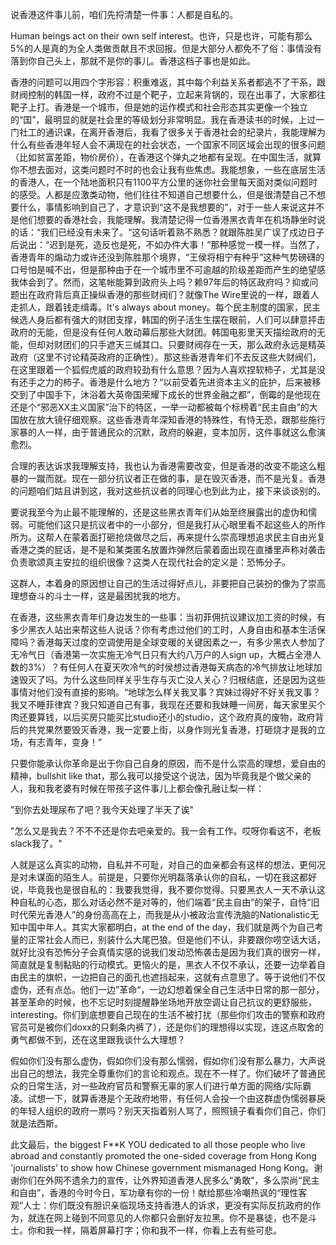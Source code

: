 说香港这件事儿前，咱们先捋清楚一件事：人都是自私的。

Human beings act on their own self interest。也许，只是也许，可能有那么5%的人是真的为全人类做贡献且不求回报。但是大部分人都免不了俗：事情没有落到你自己头上，那就不是你的事儿。香港这档子事也是如此。

香港的问题可以用四个字形容：积重难返，其中每个利益关系者都逃不了干系，跟财阀控制的韩国一样，政府不过是个靶子，立起来背锅的，现在出事了，大家都往靶子上打。香港是一个城市，但是她的运作模式和社会形态其实更像一个独立的“国”，最明显的就是社会里的等级划分非常明显。我在香港读书的时候，上过一门社工的通识课，在离开香港后，我看了很多关于香港社会的纪录片，我能理解为什么有些香港年轻人会不满现在的社会状态，一个国家不同区域会出现的很多问题（比如贫富差距，物价房价），在香港这个弹丸之地都有呈现。在中国生活，就算你不想去面对，这类问题时不时的也会让我有些焦虑。我能想象，一些在底层生活的香港人，在一个陆地面积只有1100平方公里的迷你社会里每天面对类似问题时的感受。人都是应激类动物，他们往往不知道自己想要什么，但是很清楚自己不想要什么，事情影响到自己了，才意识到“这不是我想要的”，对于一些人来说这并不是他们想要的香港社会，我能理解。我清楚记得一位香港黑衣青年在机场静坐时说的话：“我们已经没有未来了。“这句话听着熟不熟悉？就跟陈胜吴广误了戍边日子后说出：“迟到是死，造反也是死，不如办件大事！”那种感觉一模一样。当然了，香港青年的煽动力或许还没到陈胜那个境界，“王侯将相宁有种乎”这种气势磅礴的口号怕是喊不出，但是那种由于在一个城市里不可逾越的阶级差距而产生的绝望感我体会到了。然而，这笔帐能算到政府头上吗？赖97年后的特区政府吗？抑或问题出在政府背后真正操纵香港的那些财阀们？就像The Wire里说的一样，跟着人走抓人，跟着钱走缉毒。It's always about money。每个民主制度的国家，民主候选人身后都有强大的财团支撑，韩国的例子活生生摆在眼前，人们可以肆意抨击政府的无能，但是没有任何人敢动幕后那些大财团。韩国电影里天天描绘政府的无能，但却对财团们的只手遮天三缄其口。只要财阀存在一天，那么政府永远是精英政府（这里不讨论精英政府的正确性）。那这些香港青年们不去反这些大财阀们，在这里跟着一个狐假虎威的政府较劲有什么意思？因为人喜欢捏软柿子，尤其是没有还手之力的柿子。香港是什么地方？“以前受着先进资本主义的庇护，后来被移交到了中国手下，沐浴着大英帝国荣耀下成长的世界金融之都”，倒霉的是他现在还是个“邪恶XX主义国家”治下的特区，一举一动都被每个标榜着“民主自由”的大国放在放大镜仔细观察。这些香港青年深知香港的特殊性，有恃无恐，跟那些施行家暴的人一样，由于普通民众的沉默，政府的躲避，变本加厉，这件事就这么愈演愈烈。

合理的表达诉求我理解支持，我也认为香港需要改变，但是香港的改变不能这么粗暴的一蹴而就。现在一部分抗议者正在做的事，是在毁灭香港，而不是光复。香港的问题咱们姑且讲到这，我对这些抗议者的同理心也到此为止，接下来谈谈别的。

要说我至今为止最不能理解的，还是这些黑衣青年们从始至终展露出的虚伪和懦弱。可能他们这只是抗议者中的一小部分，但是我打从心眼里看不起这些人的所作所为。这帮人在蒙着面打砸抢烧做尽之后，再来提什么崇高理想追求民主自由光复香港之类的屁话，是不是和某类匿名放置炸弹然后蒙着面出现在直播里声称对袭击负责歌颂真主安拉的组织很像？这类人在现代社会的定义是：恐怖分子。

这群人，本着身的原因想让自己的生活过得好点儿，非要把自己装扮的像为了崇高理想奋斗的斗士一样，这是最困扰我的地方。

在香港，这些黑衣青年们身边发生的一些事：当初菲佣抗议建议加工资的时候，有多少黑衣人站出来帮这些人说话？你有考虑过他们的工时，人身自由和基本生活保障吗？香港每天过度的空调使用是全球变暖的关键因素之一，有多少黑衣人参加了无冷气日（香港第一次实施无冷气日只有大约八万户的人sign up，大概占全港人数的3%）？有任何人在夏天吹冷气的时侯想过香港每天病态的冷气排放让地球加速毁灭了吗。为什么这些同样关乎生存与灭亡没人关心？归根结底，还是因为这些事情对他们没有直接的影响。“地球怎么样关我叉事？宾妹过得好不好关我叉事？我又不睡菲律宾？我只知道自己有事，我现在还要和我妹睡一间房，每天家里买个肉还要算钱，以后买房只能买比studio还小的studio，这个政府真的废物，政府背后的共党果然要毁灭香港，我一定要上街，以身作则光复香港，打砸烧才是我的立场，有志青年，变身！”

只要你能承认你革命是出于你自己自身的原因，而不是什么崇高的理想，爱自由的精神，bullshit like that，那么我可以接受这个说法，因为毕竟我是个做父亲的人，我和我老婆有时候在带孩子这件事儿上都会像孔融让梨一样：

"到你去处理尿布了吧？我今天处理了半天了诶"

"怎么又是我去？不不不还是你去吧亲爱的。我一会有工作。哎呀你看这不，老板slack我了。"

人就是这么真实的动物，自私并不可耻，对自己的血亲都会有这样的想法，更何况是对未谋面的陌生人。前提是，只要你光明磊落承认你的自私，一切在我这都好说，毕竟我也是很自私的：我要我觉得，我不要你觉得。只要黑衣人一天不承认这种自私的心态，那么对话必然不是对等的，他们端着“民主自由”的架子，自恃“旧时代荣光香港人”的身份高高在上，而我是从小被政治宣传洗脑的Nationalistic无知中国中年人。其实大家都明白，at the end of the day，我们就是两个为自己考量的正常社会人而已，别装什么大尾巴狼。但是他们不认，非要跟你唠空话大话，就好比没有恐怖分子会真情实感的说我们发动恐怖袭击是因为我们真的很穷一样，简直就是复制黏贴的行动模式。更恼火的是，黑衣人不仅不承认，还要一边举着自由民主的旗帜，一边把自己的面孔也遮挡起来，这就有点意思了。等于说他们不仅虚伪，还有点怂。他们一边”革命“，一边幻想着保全自己生活中日常的那一部分，甚至革命的时候，也不忘记时刻提醒静坐场地开放空调让自己抗议的更舒服些，interesting。你们到底想要自己现在的生活不被打扰（那些你们攻击的警察和政府官员可是被你们doxx的只剩条内裤了），还是你们的理想得以实现，连这点取舍的勇气都做不到，还在这里跟我谈什么大理想？

假如你们没有那么虚伪，假如你们没有那么懦弱，假如你们没有那么暴力，大声说出自己的想法，我完全尊重你们的言论和观点。现在不一样了。你们破坏了普通民众的日常生活，对一些政府官员和警察无辜的家人们进行单方面的网络/实际霸凌。试想一下，就算香港是个无政府地带，有任何人会投一个由这群虚伪懦弱暴戾的年轻人组织的政府一票吗？别天天指着别人骂了，照照镜子看看你们自己，你们就是法西斯。

此文最后，the biggest F**K YOU dedicated to all those people who live abroad and constantly promoted the one-sided coverage from Hong Kong 'journalists' to show how Chinese government mismanaged Hong Kong。谢谢你们在外网不遗余力的宣传，让外界知道香港人民多么“勇敢”，多么崇尚“民主和自由”，香港的今时今日，军功章有你的一份！献给那些冷嘲热讽的“理性客观“人士：你们既没有胆识亲临现场支持香港人的诉求，更没有实际反抗政府的作为，就连在网上碰到不同意见的人你都只会删好友拉黑。你不是暴徒，也不是斗士。你和我一样，隔着屏幕打字；你和我不一样，你看上去有些可悲。
